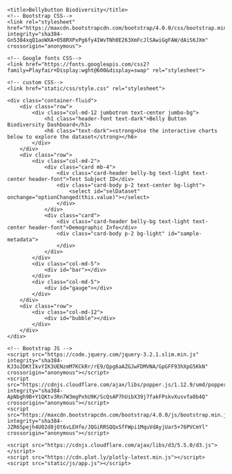 <!DOCTYPE html>
<html lang="en">

<head>
    <meta charset="UTF-8">
    <meta name="viewport" content="width=device-width, initial-scale=1, shrink-to-fit=no">

    <title>Bellybutton Biodiversity</title>
    <!-- Bootstrap CSS-->
    <link rel="stylesheet" href="https://maxcdn.bootstrapcdn.com/bootstrap/4.0.0/css/bootstrap.min.css" integrity="sha384-Gn5384xqQ1aoWXA+058RXPxPg6fy4IWvTNh0E263XmFcJlSAwiGgFAW/dAiS6JXm" crossorigin="anonymous">

    <!-- Google fonts CSS-->
    <link href="https://fonts.googleapis.com/css2?family=Playfair+Display:wght@600&display=swap" rel="stylesheet">

    <!-- custom CSS-->
    <link href="static/css/style.css" rel="stylesheet">

</head>

<body>

    <div class="container-fluid">
        <div class="row">
            <div class="col-md-12 jumbotron text-center jumbo-bg">
                <h1 class="header-font text-dark">Belly Button Biodiversity Dashboard</h1>
                <h6 class="text-dark"><strong>Use the interactive charts below to explore the dataset</strong></h6>
            </div>
        </div>
        <div class="row">
            <div class="col-md-2">
                <div class="card mb-4">
                    <div class="card-header belly-bg text-light text-center header-font">Test Subject ID</div>
                    <div class="card-body p-2 text-center bg-light">
                        <select id="selDataset" onchange="optionChanged(this.value)"></select>
                    </div>
                </div>
                <div class="card">
                    <div class="card-header belly-bg text-light text-center header-font">Demographic Info</div>
                    <div class="card-body p-2 bg-light" id="sample-metadata">
                    </div>
                </div>
            </div>
            <div class="col-md-5">
                <div id="bar"></div>
            </div>
            <div class="col-md-5">
                <div id="gauge"></div>
            </div>
        </div>
        <div class="row">
            <div class="col-md-12">
                <div id="bubble"></div>
            </div>
        </div>
    </div>

    <!-- Bootstrap JS -->
    <script src="https://code.jquery.com/jquery-3.2.1.slim.min.js" integrity="sha384-KJ3o2DKtIkvYIK3UENzmM7KCkRr/rE9/Qpg6aAZGJwFDMVNA/GpGFF93hXpG5KkN" crossorigin="anonymous"></script>
    <script src="https://cdnjs.cloudflare.com/ajax/libs/popper.js/1.12.9/umd/popper.min.js" integrity="sha384-ApNbgh9B+Y1QKtv3Rn7W3mgPxhU9K/ScQsAP7hUibX39j7fakFPskvXusvfa0b4Q" crossorigin="anonymous"></script>
    <script src="https://maxcdn.bootstrapcdn.com/bootstrap/4.0.0/js/bootstrap.min.js" integrity="sha384-JZR6Spejh4U02d8jOt6vLEHfe/JQGiRRSQQxSfFWpi1MquVdAyjUar5+76PVCmYl" crossorigin="anonymous"></script>

    <script src="https://cdnjs.cloudflare.com/ajax/libs/d3/5.5.0/d3.js"></script>
    <script src="https://cdn.plot.ly/plotly-latest.min.js"></script>
    <script src="static/js/app.js"></script>
